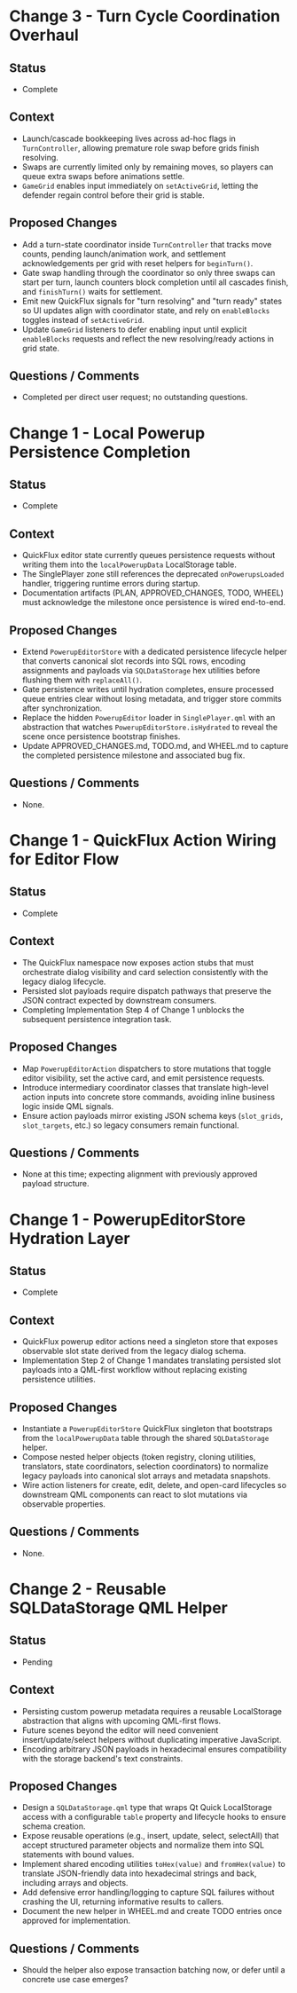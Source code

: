 # Change 3 - Turn Cycle Coordination Overhaul
## Status
- Complete
## Context
- Launch/cascade bookkeeping lives across ad-hoc flags in `TurnController`, allowing premature role swap before grids finish resolving.
- Swaps are currently limited only by remaining moves, so players can queue extra swaps before animations settle.
- `GameGrid` enables input immediately on `setActiveGrid`, letting the defender regain control before their grid is stable.
## Proposed Changes
- Add a turn-state coordinator inside `TurnController` that tracks move counts, pending launch/animation work, and settlement acknowledgements per grid with reset helpers for `beginTurn()`.
- Gate swap handling through the coordinator so only three swaps can start per turn, launch counters block completion until all cascades finish, and `finishTurn()` waits for settlement.
- Emit new QuickFlux signals for "turn resolving" and "turn ready" states so UI updates align with coordinator state, and rely on `enableBlocks` toggles instead of `setActiveGrid`.
- Update `GameGrid` listeners to defer enabling input until explicit `enableBlocks` requests and reflect the new resolving/ready actions in grid state.
## Questions / Comments
- Completed per direct user request; no outstanding questions.

# Change 1 - Local Powerup Persistence Completion
## Status
- Complete
## Context
- QuickFlux editor state currently queues persistence requests without writing them into the `localPowerupData` LocalStorage table.
- The SinglePlayer zone still references the deprecated `onPowerupsLoaded` handler, triggering runtime errors during startup.
- Documentation artifacts (PLAN, APPROVED_CHANGES, TODO, WHEEL) must acknowledge the milestone once persistence is wired end-to-end.
## Proposed Changes
- Extend `PowerupEditorStore` with a dedicated persistence lifecycle helper that converts canonical slot records into SQL rows, encoding assignments and payloads via `SQLDataStorage` hex utilities before flushing them with `replaceAll()`.
- Gate persistence writes until hydration completes, ensure processed queue entries clear without losing metadata, and trigger store commits after synchronization.
- Replace the hidden `PowerupEditor` loader in `SinglePlayer.qml` with an abstraction that watches `PowerupEditorStore.isHydrated` to reveal the scene once persistence bootstrap finishes.
- Update APPROVED_CHANGES.md, TODO.md, and WHEEL.md to capture the completed persistence milestone and associated bug fix.
## Questions / Comments
- None.

# Change 1 - QuickFlux Action Wiring for Editor Flow
## Status
- Complete
## Context
- The QuickFlux namespace now exposes action stubs that must orchestrate dialog visibility and card selection consistently with the legacy dialog lifecycle.
- Persisted slot payloads require dispatch pathways that preserve the JSON contract expected by downstream consumers.
- Completing Implementation Step 4 of Change 1 unblocks the subsequent persistence integration task.
## Proposed Changes
- Map `PowerupEditorAction` dispatchers to store mutations that toggle editor visibility, set the active card, and emit persistence requests.
- Introduce intermediary coordinator classes that translate high-level action inputs into concrete store commands, avoiding inline business logic inside QML signals.
- Ensure action payloads mirror existing JSON schema keys (`slot_grids`, `slot_targets`, etc.) so legacy consumers remain functional.
## Questions / Comments
- None at this time; expecting alignment with previously approved payload structure.

# Change 1 - PowerupEditorStore Hydration Layer
## Status
- Complete
## Context
- QuickFlux powerup editor actions need a singleton store that exposes observable slot state derived from the legacy dialog schema.
- Implementation Step 2 of Change 1 mandates translating persisted slot payloads into a QML-first workflow without replacing existing persistence utilities.
## Proposed Changes
- Instantiate a `PowerupEditorStore` QuickFlux singleton that bootstraps from the `localPowerupData` table through the shared `SQLDataStorage` helper.
- Compose nested helper objects (token registry, cloning utilities, translators, state coordinators, selection coordinators) to normalize legacy payloads into canonical slot arrays and metadata snapshots.
- Wire action listeners for create, edit, delete, and open-card lifecycles so downstream QML components can react to slot mutations via observable properties.
## Questions / Comments
- None.

# Change 2 - Reusable SQLDataStorage QML Helper
## Status
- Pending
## Context
- Persisting custom powerup metadata requires a reusable LocalStorage abstraction that aligns with upcoming QML-first flows.
- Future scenes beyond the editor will need convenient insert/update/select helpers without duplicating imperative JavaScript.
- Encoding arbitrary JSON payloads in hexadecimal ensures compatibility with the storage backend's text constraints.

## Proposed Changes
- Design a `SQLDataStorage.qml` type that wraps Qt Quick LocalStorage access with a configurable `table` property and lifecycle hooks to ensure schema creation.
- Expose reusable operations (e.g., insert, update, select, selectAll) that accept structured parameter objects and normalize them into SQL statements with bound values.
- Implement shared encoding utilities `toHex(value)` and `fromHex(value)` to translate JSON-friendly data into hexadecimal strings and back, including arrays and objects.
- Add defensive error handling/logging to capture SQL failures without crashing the UI, returning informative results to callers.
- Document the new helper in WHEEL.md and create TODO entries once approved for implementation.

## Questions / Comments
- Should the helper also expose transaction batching now, or defer until a concrete use case emerges?
